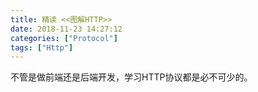 ```yaml
---
title: 精读 <<图解HTTP>>
date: 2018-11-23 14:27:12
categories: ["Protocol"]
tags: ["Http"]
---
```


不管是做前端还是后端开发，学习HTTP协议都是必不可少的。

<!-- more -->